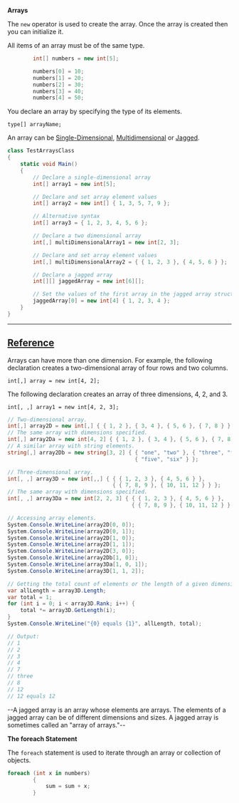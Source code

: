 **Arrays**

The `new` operator is used to create the array. Once the array is created then you can initialize it.

All items of an array must be of the same type.

```C#
        int[] numbers = new int[5];

        numbers[0] = 10;
        numbers[1] = 20;
        numbers[2] = 30;
        numbers[3] = 40;
        numbers[4] = 50;
```

You declare an array by specifying the type of its elements.

`type[] arrayName;`

An array can be [Single-Dimensional](https://docs.microsoft.com/en-us/dotnet/csharp/programming-guide/arrays/single-dimensional-arrays), [Multidimensional](https://docs.microsoft.com/en-us/dotnet/csharp/programming-guide/arrays/multidimensional-arrays) or [Jagged](https://docs.microsoft.com/en-us/dotnet/csharp/programming-guide/arrays/jagged-arrays).


```C#
class TestArraysClass
{
    static void Main()
    {
        // Declare a single-dimensional array 
        int[] array1 = new int[5];

        // Declare and set array element values
        int[] array2 = new int[] { 1, 3, 5, 7, 9 };

        // Alternative syntax
        int[] array3 = { 1, 2, 3, 4, 5, 6 };

        // Declare a two dimensional array
        int[,] multiDimensionalArray1 = new int[2, 3];

        // Declare and set array element values
        int[,] multiDimensionalArray2 = { { 1, 2, 3 }, { 4, 5, 6 } };

        // Declare a jagged array
        int[][] jaggedArray = new int[6][];

        // Set the values of the first array in the jagged array structure
        jaggedArray[0] = new int[4] { 1, 2, 3, 4 };
    }
}
```
---
[Reference](https://docs.microsoft.com/en-us/dotnet/csharp/programming-guide/arrays/)
---

Arrays can have more than one dimension. For example, the following declaration creates a two-dimensional array of four rows and two columns.

`int[,] array = new int[4, 2];`

The following declaration creates an array of three dimensions, 4, 2, and 3.

`int[, ,] array1 = new int[4, 2, 3];`

```C#
// Two-dimensional array.
int[,] array2D = new int[,] { { 1, 2 }, { 3, 4 }, { 5, 6 }, { 7, 8 } };
// The same array with dimensions specified.
int[,] array2Da = new int[4, 2] { { 1, 2 }, { 3, 4 }, { 5, 6 }, { 7, 8 } };
// A similar array with string elements.
string[,] array2Db = new string[3, 2] { { "one", "two" }, { "three", "four" },
                                        { "five", "six" } };

// Three-dimensional array.
int[, ,] array3D = new int[,,] { { { 1, 2, 3 }, { 4, 5, 6 } }, 
                                 { { 7, 8, 9 }, { 10, 11, 12 } } };
// The same array with dimensions specified.
int[, ,] array3Da = new int[2, 2, 3] { { { 1, 2, 3 }, { 4, 5, 6 } }, 
                                       { { 7, 8, 9 }, { 10, 11, 12 } } };

// Accessing array elements.
System.Console.WriteLine(array2D[0, 0]);
System.Console.WriteLine(array2D[0, 1]);
System.Console.WriteLine(array2D[1, 0]);
System.Console.WriteLine(array2D[1, 1]);
System.Console.WriteLine(array2D[3, 0]);
System.Console.WriteLine(array2Db[1, 0]);
System.Console.WriteLine(array3Da[1, 0, 1]);
System.Console.WriteLine(array3D[1, 1, 2]);

// Getting the total count of elements or the length of a given dimension.
var allLength = array3D.Length;
var total = 1;
for (int i = 0; i < array3D.Rank; i++) {
    total *= array3D.GetLength(i);
}
System.Console.WriteLine("{0} equals {1}", allLength, total);

// Output:
// 1
// 2
// 3
// 4
// 7
// three
// 8
// 12
// 12 equals 12
```

--A jagged array is an array whose elements are arrays. The elements of a jagged array can be of different dimensions and sizes. A jagged array is sometimes called an "array of arrays."--


**The foreach Statement**

The `foreach` statement is used to iterate through an array or collection of objects.

```C#
foreach (int x in numbers)
        {
            sum = sum + x;
        }
```


